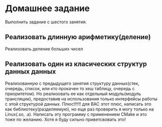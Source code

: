 # Домашнее задание
Выполнить задание с шестого занятия.

## Реализовать длинную арифметику(деление)
Реализовать деление больших чисел

## Реализовать один из класических структур данных данных
Реализованную с предыдущего занятия структуру данных(стек, очередь, список, или кто прокачен то хеш таблицу, очередь с приоритетом). Но реализовать ее как отдельный модуль(модуль трансляции), предоставив на использования только интерфейсы работы с этой структурой данных.
Плюс!!!!!! для ВАС этот плюс, написать это как библиотеку(разделяемую), но еще раз проверить я могу только на Linux(.so, .a).
Написать эту программу с применением CMake и это тоже по желанию. Хотя я буду сильно приветсвовать это!

